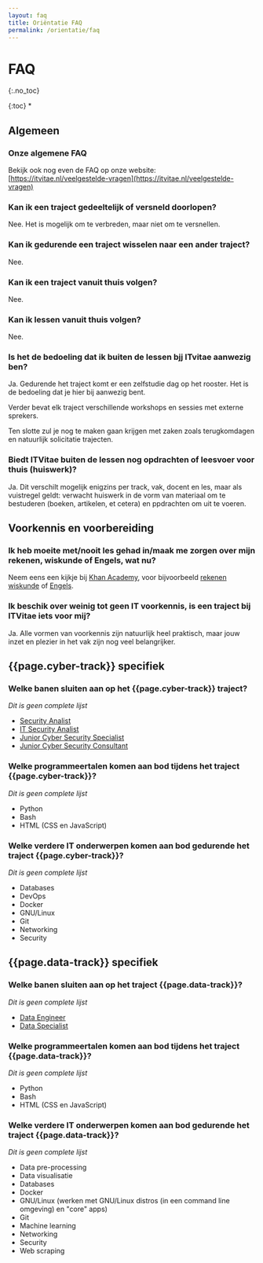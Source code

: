 ```yaml
---
layout: faq
title: Oriëntatie FAQ
permalink: /orientatie/faq
---
```


# FAQ
{:.no_toc}

{:toc}
* 

## Algemeen

### Onze algemene FAQ
Bekijk ook nog even de FAQ op onze website: [https://itvitae.nl/veelgestelde-vragen](https://itvitae.nl/veelgestelde-vragen)

### Kan ik een traject gedeeltelijk of versneld doorlopen?
Nee.
Het is mogelijk om te verbreden, maar niet om te versnellen.

### Kan ik gedurende een traject wisselen naar een ander traject?
Nee.

### Kan ik een traject vanuit thuis volgen?
Nee.

### Kan ik lessen vanuit thuis volgen?
Nee.

### Is het de bedoeling dat ik buiten de lessen bjj ITvitae aanwezig ben?
Ja.
Gedurende het traject komt er een zelfstudie dag op het rooster.
Het is de bedoeling dat je hier bij aanwezig bent.

Verder bevat elk traject verschillende workshops en sessies met externe sprekers.

Ten slotte zul je nog te maken gaan krijgen met zaken zoals terugkomdagen en natuurlijk solicitatie trajecten.

### Biedt ITVitae buiten de lessen nog opdrachten of leesvoer voor thuis (huiswerk)?
Ja.
Dit verschilt mogelijk enigzins per track, vak, docent en les, maar als vuistregel geldt: verwacht huiswerk in de vorm van materiaal om te bestuderen (boeken, artikelen, et cetera) en ppdrachten om uit te voeren.

## Voorkennis en voorbereiding

### Ik heb moeite met/nooit les gehad in/maak me zorgen over mijn rekenen, wiskunde of Engels, wat nu?
Neem eens een kijkje bij [Khan Academy](https://www.khanacademy.org/), voor bijvoorbeeld [rekenen](https://www.khanacademy.org/math/k-8-grades) [wiskunde](https://www.khanacademy.org/math) of [Engels](https://www.khanacademy.org/ela).

### Ik beschik over weinig tot geen IT voorkennis, is een traject bij ITVitae iets voor mij?
Ja.
Alle vormen van voorkennis zijn natuurlijk heel praktisch, maar jouw inzet en plezier in het vak zijn nog veel belangrijker.

## {{page.cyber-track}} specifiek

### Welke banen sluiten aan op het {{page.cyber-track}} traject?

_Dit is geen complete lijst_

- [Security Analist](https://google.com/search?q=vacature+security+analist)
- [IT Security Analist](https://google.com/search?q=vacature+it+security+analist)
- [Junior Cyber Security Specialist](https://google.com/search?q=vacature+junior+cyber+security+specialist)
- [Junior Cyber Security Consultant](https://google.com/search?q=vacature+junior+cyber+security+consultant)

### Welke programmeertalen komen aan bod tijdens het traject {{page.cyber-track}}?

_Dit is geen complete lijst_

- Python
- Bash
- HTML (CSS en JavaScript)

### Welke verdere IT onderwerpen komen aan bod gedurende het traject {{page.cyber-track}}?

_Dit is geen complete lijst_

- Databases
- DevOps
- Docker
- GNU/Linux
- Git
- Networking
- Security

## {{page.data-track}} specifiek

### Welke banen sluiten aan op het traject {{page.data-track}}?

_Dit is geen complete lijst_

- [Data Engineer](https://www.google.com/search?q=vacature+data+engineer)
- [Data Specialist](https://www.google.com/search?q=vacature+data+specialist)

### Welke programmeertalen komen aan bod tijdens het traject {{page.data-track}}?

_Dit is geen complete lijst_

- Python
- Bash
- HTML (CSS en JavaScript)

### Welke verdere IT onderwerpen komen aan bod gedurende het traject {{page.data-track}}?

_Dit is geen complete lijst_

- Data pre-processing
- Data visualisatie
- Databases
- Docker
- GNU/Linux (werken met GNU/Linux distros (in een command line omgeving) en "core" apps)
- Git
- Machine learning
- Networking
- Security
- Web scraping
